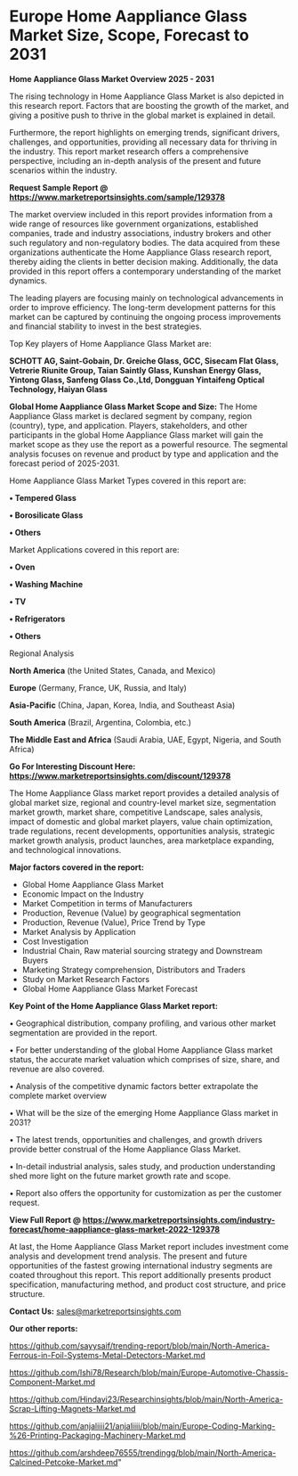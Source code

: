# Europe Home Aappliance Glass Market Size, Scope, Forecast to 2031

<Strong> Home Aappliance Glass Market Overview 2025 - 2031</strong>

The rising technology in Home Aappliance Glass Market is also depicted in this research report. Factors that are boosting the growth of the market, and giving a positive push to thrive in the global market is explained in detail.

Furthermore, the report highlights on emerging trends, significant drivers, challenges, and opportunities, providing all necessary data for thriving in the industry. This report market research offers a comprehensive perspective, including an in-depth analysis of the present and future scenarios within the industry.

<strong>Request Sample Report @ <a href=https://www.marketreportsinsights.com/sample/129378>https://www.marketreportsinsights.com/sample/129378</a></strong>

The market overview included in this report provides information from a wide range of resources like government organizations, established companies, trade and industry associations, industry brokers and other such regulatory and non-regulatory bodies. The data acquired from these organizations authenticate the Home Aappliance Glass research report, thereby aiding the clients in better decision making. Additionally, the data provided in this report offers a contemporary understanding of the market dynamics.

The leading players are focusing mainly on technological advancements in order to improve efficiency. The long-term development patterns for this market can be captured by continuing the ongoing process improvements and financial stability to invest in the best strategies.

Top Key players of Home Aappliance Glass Market are:

<strong>SCHOTT AG, Saint-Gobain, Dr. Greiche Glass, GCC, Sisecam Flat Glass, Vetrerie Riunite Group, Taian Saintly Glass, Kunshan Energy Glass, Yintong Glass, Sanfeng Glass Co.,Ltd, Dongguan Yintaifeng Optical Technology, Haiyan Glass</strong>

<strong><b>Global Home Aappliance Glass Market Scope and Size:</b></strong>
The Home Aappliance Glass market is declared segment by company, region (country), type, and application. Players, stakeholders, and other participants in the global Home Aappliance Glass market will gain the market scope as they use the report as a powerful resource. The segmental analysis focuses on revenue and product by type and application and the forecast period of 2025-2031.

Home Aappliance Glass Market Types covered in this report are:

<strong>• Tempered Glass

• Borosilicate Glass

• Others</strong>

Market Applications covered in this report are:

<strong>• Oven

• Washing Machine

• TV

• Refrigerators

• Others</strong> 

Regional Analysis

<strong>North America</strong> (the United States, Canada, and Mexico)

<strong>Europe</strong> (Germany, France, UK, Russia, and Italy)

<strong>Asia-Pacific</strong> (China, Japan, Korea, India, and Southeast Asia)

<strong>South America</strong> (Brazil, Argentina, Colombia, etc.)

<strong>The Middle East and Africa</strong> (Saudi Arabia, UAE, Egypt, Nigeria, and South Africa)

<strong>Go For Interesting Discount Here: <a href=https://www.marketreportsinsights.com/discount/129378>https://www.marketreportsinsights.com/discount/129378</a></strong>

The Home Aappliance Glass market report provides a detailed analysis of global market size, regional and country-level market size, segmentation market growth, market share, competitive Landscape, sales analysis, impact of domestic and global market players, value chain optimization, trade regulations, recent developments, opportunities analysis, strategic market growth analysis, product launches, area marketplace expanding, and technological innovations.

<strong><b>Major factors covered in the report:</b></strong>
<ul>
  <li>Global Home Aappliance Glass Market </li>
  <li>Economic Impact on the Industry</li>
  <li>Market Competition in terms of Manufacturers</li>
  <li>Production, Revenue (Value) by geographical segmentation</li>
  <li>Production, Revenue (Value), Price Trend by Type</li>
  <li>Market Analysis by Application</li>
  <li>Cost Investigation</li>
  <li>Industrial Chain, Raw material sourcing strategy and Downstream Buyers</li>
  <li>Marketing Strategy comprehension, Distributors and Traders</li>
  <li>Study on Market Research Factors</li>
  <li>Global Home Aappliance Glass Market Forecast</li>
</ul>

<strong><b>Key Point of the Home Aappliance Glass Market report:</b></strong>

• Geographical distribution, company profiling, and various other market segmentation are provided in the report.

• For better understanding of the global Home Aappliance Glass market status, the accurate market valuation which comprises of size, share, and revenue are also covered.

• Analysis of the competitive dynamic factors better extrapolate the complete market overview

• What will be the size of the emerging Home Aappliance Glass market in 2031?

• The latest trends, opportunities and challenges, and growth drivers provide better construal of the Home Aappliance Glass Market.

• In-detail industrial analysis, sales study, and production understanding shed more light on the future market growth rate and scope.

• Report also offers the opportunity for customization as per the customer request.

<strong><b>View Full Report @ <a href=https://www.marketreportsinsights.com/industry-forecast/home-aappliance-glass-market-2022-129378>https://www.marketreportsinsights.com/industry-forecast/home-aappliance-glass-market-2022-129378</a></b></strong>


At last, the Home Aappliance Glass Market report includes investment come analysis and development trend analysis. The present and future opportunities of the fastest growing international industry segments are coated throughout this report. This report additionally presents product specification, manufacturing method, and product cost structure, and price structure.

<strong>Contact Us:</strong>
sales@marketreportsinsights.com

<strong>Our other reports:</strong>

<a href=https://github.com/sayysaif/trending-report/blob/main/North-America-Ferrous-in-Foil-Systems-Metal-Detectors-Market.md>https://github.com/sayysaif/trending-report/blob/main/North-America-Ferrous-in-Foil-Systems-Metal-Detectors-Market.md</a>

<a href=https://github.com/Ishi78/Research/blob/main/Europe-Automotive-Chassis-Component-Market.md>https://github.com/Ishi78/Research/blob/main/Europe-Automotive-Chassis-Component-Market.md</a>

<a href=https://github.com/Hindavi23/Researchinsights/blob/main/North-America-Scrap-Lifting-Magnets-Market.md>https://github.com/Hindavi23/Researchinsights/blob/main/North-America-Scrap-Lifting-Magnets-Market.md</a>

<a href=https://github.com/anjaliiii21/anjaliiii/blob/main/Europe-Coding-Marking-%26-Printing-Packaging-Machinery-Market.md>https://github.com/anjaliiii21/anjaliiii/blob/main/Europe-Coding-Marking-%26-Printing-Packaging-Machinery-Market.md</a>

<a href=https://github.com/arshdeep76555/trendingg/blob/main/North-America-Calcined-Petcoke-Market.md>https://github.com/arshdeep76555/trendingg/blob/main/North-America-Calcined-Petcoke-Market.md</a>"
